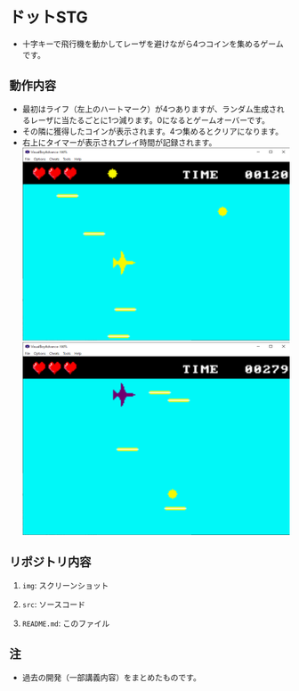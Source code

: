 # ドットSTG

- 十字キーで飛行機を動かしてレーザを避けながら4つコインを集めるゲームです。

## 動作内容

- 最初はライフ（左上のハートマーク）が4つありますが、ランダム生成されるレーザに当たるごとに1つ減ります。0になるとゲームオーバーです。
- その隣に獲得したコインが表示されます。4つ集めるとクリアになります。
- 右上にタイマーが表示されプレイ時間が記録されます。
![Test Image 1](img/cap1.png "cap1")
![Test Image 2](img/cap2.png "cap2")

## リポジトリ内容

1. ```img```: スクリーンショット

2. ```src```: ソースコード

3. ```README.md```: このファイル

## 注

- 過去の開発（一部講義内容）をまとめたものです。
